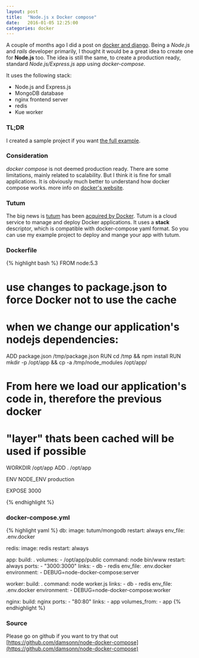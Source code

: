 ```yaml
---
layout: post
title:  "Node.js x Docker compose"
date:   2016-01-05 12:25:00
categories: docker
---
```


A couple of months ago I did a post on [docker and django](http://damdev.me/docker/2015/10/28/docker-compose-django.html). Being a *Node.js* and *rails* developer primarily, I thought it would be a great idea to create one for **Node.js** too. The idea is still the same, to create a production ready, standard *Node.js/Express.js* app using *docker-compose*.

It uses the following stack:

- Node.js and Express.js
- MongoDB database
- nginx frontend server
- redis
- Kue worker

### TL;DR ###
I created a sample project if you want [the full example](https://github.com/damsonn/node-docker-compose).

### Consideration ###
*docker compose* is not deemed production ready. There are some limitations, mainly related to scalability. But I think it is fine for small applications. It is obviously much better to understand how docker compose works.
more info on [docker's website](https://docs.docker.com/compose/production/).

### Tutum ###
The big news is [tutum](https://www.tutum.co/) has been [acquired by Docker](http://blog.docker.com/2015/10/docker-acquires-tutum/). Tutum is a cloud service to manage and deploy Docker applications. It uses a **stack** descriptor, which is compatible with docker-compose yaml format. So you can use my example project to deploy and mange your app with tutum.

### Dockerfile ###
{% highlight bash %}
FROM node:5.3

# use changes to package.json to force Docker not to use the cache
# when we change our application's nodejs dependencies:
ADD package.json /tmp/package.json
RUN cd /tmp && npm install
RUN mkdir -p /opt/app && cp -a /tmp/node_modules /opt/app/

# From here we load our application's code in, therefore the previous docker
# "layer" thats been cached will be used if possible
WORKDIR /opt/app
ADD . /opt/app

ENV NODE_ENV production

EXPOSE 3000

{% endhighlight %}

### docker-compose.yml ###
{% highlight yaml %}
db:
  image: tutum/mongodb
  restart: always
  env_file: .env.docker

redis:
  image: redis
  restart: always

app:
  build: .
  volumes:
    - /opt/app/public
  command: node bin/www
  restart: always
  ports:
    - "3000:3000"
  links:
    - db
    - redis
  env_file: .env.docker
  environment:
    - DEBUG=node-docker-compose:server

worker:
  build: .
  command: node worker.js
  links:
    - db
    - redis
  env_file: .env.docker
  environment:
    - DEBUG=node-docker-compose:worker

nginx:
  build: nginx
  ports:
    - "80:80"
  links:
    - app
  volumes_from:
    - app
{% endhighlight %}

### Source ###
Please go on github if you want to try that out [https://github.com/damsonn/node-docker-compose](https://github.com/damsonn/node-docker-compose)
